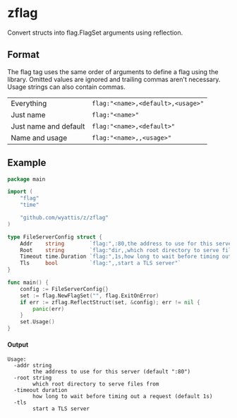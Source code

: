 # zflag
Convert structs into flag.FlagSet arguments using reflection.

## Format
The flag tag uses the same order of arguments to define a flag using the library. Omitted values are ignored and trailing commas aren't necessary. Usage strings can also contain commas.

|                       |                                    |
|-----------------------|------------------------------------|
| Everything            | `flag:"<name>,<default>,<usage>"`  |
| Just name             | `flag:"<name>"`                    |
| Just name and default | `flag:"<name>,<default>"`          |
| Name and usage        | `flag:"<name>,,<usage>"`           |

## Example
```go
package main

import (
	"flag"
	"time"

	"github.com/wyattis/z/zflag"
)

type FileServerConfig struct {
	Addr    string        `flag:",:80,the address to use for this server"`
	Root    string        `flag:"dir,,which root directory to serve files from"`
	Timeout time.Duration `flag:",1s,how long to wait before timing out a request"`
	Tls     bool          `flag:",,start a TLS server"`
}

func main() {
	config := FileServerConfig{}
	set := flag.NewFlagSet("", flag.ExitOnError)
	if err := zflag.ReflectStruct(set, &config); err != nil {
		panic(err)
	}
	set.Usage()
}
```

#### Output
```
Usage:
  -addr string
        the address to use for this server (default ":80")
  -root string
        which root directory to serve files from
  -timeout duration
        how long to wait before timing out a request (default 1s)
  -tls
        start a TLS server
```